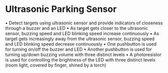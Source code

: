 # Ultrasonic Parking Sensor
• Detect targets using ultrasonic sensor and provide indicators of closeness through a buzzer and an LED
• As target gets closer to the ultrasonic sensor, buzzing speed and LED blinking speed increase continuously
• As target gets increasingly away from the ultrasonic sensor, buzzing speed and LED blinking speed decrease continuously
• One pushbutton is used for turning on/off the buzzer and LED
• Another pushbutton is used for turning up/down buzzing volume with three distinct levels
• A photoresistor is used for controlling the brightness of the LED with three distinct levels (room light, covered by finger, shined by a torch)
